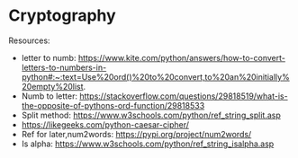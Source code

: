 # Cryptography

Resources:

- letter to numb: https://www.kite.com/python/answers/how-to-convert-letters-to-numbers-in-python#:~:text=Use%20ord()%20to%20convert,to%20an%20initially%20empty%20list.
- Numb to letter: https://stackoverflow.com/questions/29818519/what-is-the-opposite-of-pythons-ord-function/29818533
- Split method: https://www.w3schools.com/python/ref_string_split.asp
- https://likegeeks.com/python-caesar-cipher/
- Ref for later,num2words: https://pypi.org/project/num2words/
- Is alpha: https://www.w3schools.com/python/ref_string_isalpha.asp